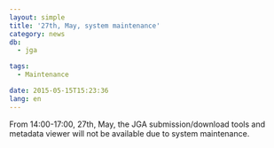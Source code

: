 ```yaml
---
layout: simple
title: '27th, May, system maintenance'
category: news
db:
  - jga

tags:
  - Maintenance

date: 2015-05-15T15:23:36
lang: en
---
```


From 14:00-17:00, 27th, May, the JGA submission/download tools and metadata viewer will not be available due to system maintenance.
